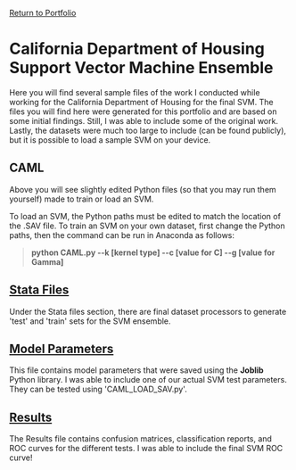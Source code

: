 [Return to Portfolio](https://kgalvancuesta.github.io/portfolio/)

# California Department of Housing Support Vector Machine Ensemble

Here you will find several sample files of the work I conducted while working for the California Department of Housing for the final SVM. The files you will find here were generated for this portfolio and are based on some initial findings. Still, I was able to include some of the original work. Lastly, the datasets were much too large to include (can be found publicly), but it is possible to load a sample SVM on your device.

## CAML
Above you will see slightly edited Python files (so that you may run them yourself) made to train or load an SVM.

To load an SVM, the Python paths must be edited to match the location of the .SAV file. To train an SVM on your own dataset, first change the Python paths, then the command can be run in Anaconda as follows:  

> **python CAML.py --k [kernel type] --c [value for C] --g [value for Gamma]**
 
## [Stata Files](https://github.com/kgalvancuesta/portfolio/tree/main/CA%20SVM%20Model/Stata%20Files)
Under the Stata files section, there are final dataset processors to generate 'test' and 'train' sets for the SVM ensemble.

## [Model Parameters](https://github.com/kgalvancuesta/portfolio/tree/main/CA%20SVM%20Model/Model%20Parameters)
This file contains model parameters that were saved using the **Joblib** Python library. I was able to include one of our actual SVM test parameters. They can be tested using 'CAML_LOAD_SAV.py'.

## [Results](https://github.com/kgalvancuesta/portfolio/tree/main/CA%20SVM%20Model/Results)
The Results file contains confusion matrices, classification reports, and ROC curves for the different tests. I was able to include the final SVM ROC curve!
